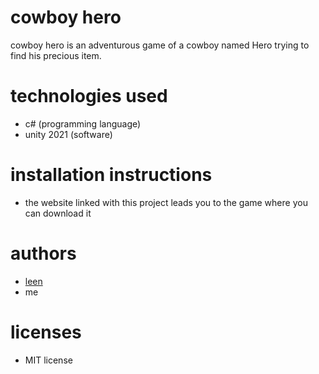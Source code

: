 # cowboy hero
cowboy hero is an adventurous game of a cowboy named Hero trying to find his precious item.

# technologies used
- c# (programming language)
- unity 2021 (software)

# installation instructions
- the website linked with this project leads you to the game where you can download it

# authors
- <a href="https://github.com/LeenAlHarash">leen<a>
- me

# licenses
- MIT license
